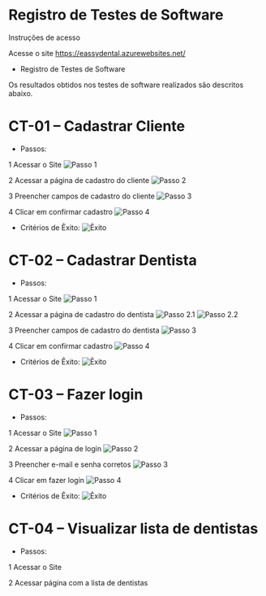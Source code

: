 # Registro de Testes de Software

Instruções de acesso 

Acesse o site https://eassydental.azurewebsites.net/

* Registro de Testes de Software 

Os resultados obtidos nos testes de software realizados são descritos abaixo. 



# CT-01 – Cadastrar Cliente 

* Passos: 

1 Acessar o Site 
![Passo 1](img/testes/C01Passo1.png)

2 Acessar a página de cadastro do cliente
![Passo 2](img/testes/C01Passo2.png)

3 Preencher campos de cadastro do cliente 
![Passo 3](img/testes/C01Passo3.png)

4 Clicar em confirmar cadastro
![Passo 4](img/testes/C01Passo4.png)

* Critérios de Êxito: 
![Êxito](img/testes/C01Exito.png)



# CT-02 – Cadastrar Dentista 

* Passos: 

1 Acessar o Site 
![Passo 1](img/testes/C02Passo1.png)

2 Acessar a página de cadastro do dentista
![Passo 2.1](img/testes/C02Passo2.1.png)
![Passo 2.2](img/testes/C02Passo2.2.png)

3 Preencher campos de cadastro do dentista 
![Passo 3](img/testes/C02Passo3.png)

4 Clicar em confirmar cadastro
![Passo 4](img/testes/C02Passo4.png)

* Critérios de Êxito: 
![Êxito](img/testes/C02Exito.png)



# CT-03 – Fazer login 

* Passos:  

1 Acessar o Site 
![Passo 1](img/testes/C03Passo1.png)

2 Acessar a página de login
![Passo 2](img/testes/C03Passo2.png)

3 Preencher e-mail e senha corretos 
![Passo 3](img/testes/C03Passo3.png)

4 Clicar em fazer login
![Passo 4](img/testes/C03Passo4.png)

* Critérios de Êxito: 
![Êxito](img/testes/C03Exito.png)



# CT-04 – Visualizar lista de dentistas 

* Passos:  

1 Acessar o Site

2 Acessar página com a lista de dentistas